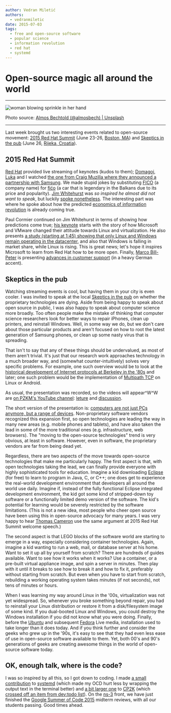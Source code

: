 ```yaml
---
author: Vedran Miletić
authors:
  - vedranmiletic
date: 2015-07-03
tags:
  - free and open-source software
  - popular science
  - information revolution
  - red hat
  - systemd
---
```


# Open-source magic all around the world

---

![woman blowing sprinkle in her hand](https://unsplash.com/photos/AJ_Mou1FUS8/download?w=1920)

Photo source: [Almos Bechtold (@almosbech) | Unsplash](https://unsplash.com/photos/woman-blowing-sprinkle-in-her-hand-AJ_Mou1FUS8)

---

Last week brought us two interesting events related to open-source movement: [2015 Red Hat Summit](https://www.redhat.com/en/about/press-releases/red-hat-announces-red-hat-summit-2015-industrys-premier-open-source-technology-event) (June 23-26, [Boston, MA](https://www.openstreetmap.org/way/29739137)) and [Skeptics in the pub](https://www.facebook.com/events/105693939772055/) (June 26, [Rijeka, Croatia](https://www.openstreetmap.org/way/358439113)).

<!-- more -->

## 2015 Red Hat Summit

[Red Hat](https://www.redhat.com/) provided live streaming of keynotes (kudos to them); [Domagoj](https://domargan.net/), [Luka](https://luka.vretenar.pro/) and I watched [the one from Craig Muzilla where they announced a partnership with Samsung](https://youtu.be/wWNVpFibayA). We made stupid jokes by substituting [FICO](https://en.wikipedia.org/wiki/FICO) (a company name) for [fićo](https://en.wikipedia.org/wiki/Zastava_750) (a car that is legendary in the Balkans due to its price and popularity). [Jim Whitehurst](https://twitter.com/JWhitehurst) was *so inspired he almost did not want to speak*, but luckily [spoke nonetheless](https://youtu.be/n6WBrYbkPD0). The interesting part was where he spoke about how the predicted [economics of information revolution](https://youtu.be/6ag8DiOWG1I) is already coming true.

Paul Cormier continued on Jim Whitehurst in terms of showing how predictions come true; [his keynote](https://youtu.be/tekg8OjrfDM) starts with the story of how Microsoft and VMware changed their attitude towards Linux and virtualization. He also presents [a study (starting at 1:45) showing that only Linux and Windows remain operating in the datacenter](https://youtu.be/tekg8OjrfDM?t=1m45s), and also that Windows is falling in market share, while Linux is rising. This is great news; let's hope it inspires Microsoft to learn from Red Hat how to be more open. Finally, [Marco Bill-Peter](https://twitter.com/marcobillpeter) is presenting [advances in customer support](https://youtu.be/x2TuacPvPNw) (in a heavy German accent).

## Skeptics in the pub

Watching streaming events is cool, but having them in your city is even cooler. I was invited to speak at the local [Skeptics in the pub](https://en.wikipedia.org/wiki/Skeptics_in_the_Pub) on whether the proprietary technologies are dying. Aside from being happy to speak about open source in public, I was also happy to speak about computer science more broadly. Too often people make the mistake of thinking that computer science researchers look for better ways to repair iPhones, clean up printers, and reinstall Windows. Well, in some way we do, but we don't care about those particular products and aren't focused on how to root the latest generation of Samsung phones, or clean up some nasty virus that is spreading.

That isn't to say that any of these things should be undervalued, as most of them aren't trivial. It's just that our research work approaches technology in a much broader way, and (somewhat counter-intuitively) solves very specific problems. For example, one such overview would be to look at the [historical development of Internet protocols at Berkeley in the '80s](https://youtu.be/ds77e3aO9nA) and later; one such problem would be the implementation of [Multipath TCP](https://en.wikipedia.org/wiki/Multipath_TCP) on Linux or Android.

As usual, the presentation was recorded, so the videos will appear^W^W are [on PZKM's YouTube channel](https://www.youtube.com/@dzpzikm): [leture](https://youtu.be/aG_O88vaH60) and [discussion](https://youtu.be/GV5nM-EQDZk).

The short version of the presentation is: [computers are not just PCs anymore, but a range of devices](https://blogs.windows.com/windows-insider/2015/01/21/the-next-generation-of-windows-windows-10/). Non-proprietary software vendors recognized this expansion first, so open technologies are leading the way in many new areas (e.g. mobile phones and tablets), and have also taken the lead in some of the more traditional ones (e.g. infrastructure, web browsers). The "moving to the open-source technologies" trend is very obvious, at least in software. However, even in software, the proprietary vendors are far from being dead yet.

Regardless, there are two aspects of the move towards open-source technologies that make me particularly happy. The first aspect is that, with open technologies taking the lead, we can finally provide everyone with highly sophisticated tools for education. Imagine a kid downloading [Eclipse](https://www.eclipse.org/) (for free) to learn to program in Java, C, or C++; one does get to experience the real-world development environment that developers all around the world use daily. Imagine if, instead of the fully functional Eclipse integrated development environment, the kid got some kind of stripped-down toy software or a functionally limited demo version of the software. The kid's potential for learning would be severely restricted by the software limitations. (This is not a new idea, most people who cheer open source have been using this in open-source advocacy for many years. I was very happy to hear [Thomas Cameron](https://twitter.com/thomasdcameron) use the same argument at 2015 Red Hat Summit welcome speech.)

The second aspect is that LEGO blocks of the software world are starting to emerge in a way, especially considering container technologies. Again, imagine a kid wanting to run a web, mail, or database server at his home. Want to set it up all by yourself from scratch? There are hundreds of guides available. Want to see how it works when it works? Use a container, or a pre-built virtual appliance image, and spin a server in minutes. Then play with it until it breaks to see how to break it and how to fix it, preferably without starting from scratch. But even when you have to start from scratch, rebuilding a working operating system takes minutes (if not seconds), not tens of minutes or hours.

When I was learning my way around Linux in the '00s, virtualization was not yet widespread. So, whenever you broke something beyond repair, you had to reinstall your Linux distribution or restore it from a disk/filesystem image of some kind. If you dual-booted Linux and Windows, you could destroy the Windows installation if you did not know what you were doing. Finally, before the [Ubuntu](https://ubuntu.com/) and subsequent [Fedora](https://getfedora.org/) Live media, installation used to take longer than it does today. And if you think further and consider the geeks who grew up in the '90s, it's easy to see that they had even less ease of use in open-source software available to them. Yet, both 00's and 90's generations of geeks are creating awesome things in the world of open-source software today.

## OK, enough talk, where is the code?

I was so inspired by all this, so I got down to coding. I made [a small contribution](https://github.com/systemd/systemd/pull/466) to [systemd](https://freedesktop.org/wiki/Software/systemd/) (which made my OCD hurt less by wrapping the output text in the terminal better) and [a bit larger one](https://github.com/cp2k/cp2k/commit/7e11faa4da61f07e88f8fbb2d206f01f8f74655c) to [CP2K](https://www.cp2k.org/) (which [crossed off an item from dev:todo list](https://cp2k.org/dev:todo?do=diff&rev2%5B0%5D=1434371588&rev2%5B1%5D=1435853840&difftype=sidebyside)). On the [ns-3](https://www.nsnam.org/) front, we have just finished the [Google Summer of Code 2015](https://www.nsnam.org/wiki/GSOC2015AcceptedProjects) midterm reviews, with all our students passing. Good times ahead.
